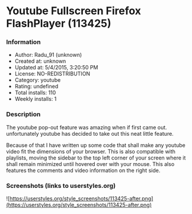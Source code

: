 # Youtube Fullscreen Firefox FlashPlayer (113425)

### Information
- Author: Radu_91 (unknown)
- Created at: unknown
- Updated at: 5/4/2015, 3:20:50 PM
- License: NO-REDISTRIBUTION
- Category: youtube
- Rating: undefined
- Total installs: 110
- Weekly installs: 1


### Description
The youtube pop-out feature was amazing when if first came out. unfortunately youtube has decided to take out this neat little feature.

Because of that I have written up some code that shall make any youtube video fit the dimensions of your browser. This is also compatible with playlists, moving the sidebar to the top left corner of your screen where it shall remain minimized until hovered over with your mouse. This also features the comments and video information on the right side.


### Screenshots (links to userstyles.org)
![https://userstyles.org/style_screenshots/113425-after.png](https://userstyles.org/style_screenshots/113425-after.png)


